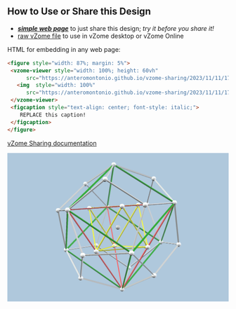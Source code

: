 
## How to Use or Share this Design

 - [***simple web page***](<https://anteromontonio.github.io/vzome-sharing/2023/11/11/17-23-04-platonicSolids/>) to just share this design; *try it before you share it!*
 - [raw vZome file](<https://raw.githubusercontent.com/anteromontonio/vzome-sharing/main/2023/11/11/17-23-04-platonicSolids/platonicSolids.vZome>) to use in vZome desktop or vZome Online
 
 HTML for embedding in any web page:
 ```html
<figure style="width: 87%; margin: 5%">
  <vzome-viewer style="width: 100%; height: 60vh"
       src="https://anteromontonio.github.io/vzome-sharing/2023/11/11/17-23-04-platonicSolids/platonicSolids.vZome" >
    <img  style="width: 100%"
       src="https://anteromontonio.github.io/vzome-sharing/2023/11/11/17-23-04-platonicSolids/platonicSolids.png" >
  </vzome-viewer>
  <figcaption style="text-align: center; font-style: italic;">
     REPLACE this caption!
  </figcaption>
</figure>
 ```

[vZome Sharing documentation](https://vzome.github.io/vzome/sharing.html#how-it-works)

![Image](<platonicSolids.png>)

